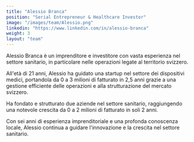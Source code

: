 ```yaml
---
title: "Alessio Branca"
position: "Serial Entrepreneur & Healthcare Investor"
image: "/images/team/Alessio.png" 
linkedin: "https://www.linkedin.com/in/alessio-branca" 
weight: 3 
layout: "team"
---
```


Alessio Branca è un imprenditore e investitore con vasta esperienza nel settore sanitario, in particolare nelle operazioni legate al territorio svizzero.

All'età di 21 anni, Alessio ha guidato una startup nel settore dei dispositivi medici, portandola da 0 a 3 milioni di fatturato in 2,5 anni grazie a una gestione efficiente delle operazioni e alla strutturazione del mercato svizzero.

Ha fondato e strutturato due aziende nel settore sanitario, raggiungendo una notevole crescita da 0 a 2 milioni di fatturato in soli 2 anni.

Con sei anni di esperienza imprenditoriale e una profonda conoscenza locale, Alessio continua a guidare l'innovazione e la crescita nel settore sanitario.